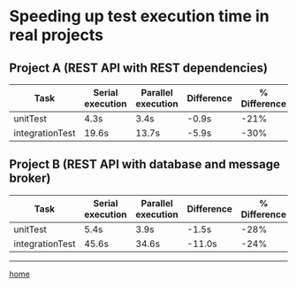 # Speeding up test execution time in real projects

## Project A (REST API with REST dependencies)

| Task            | Serial execution | Parallel execution | Difference | % Difference |
|-----------------|------------------|--------------------|------------|--------------|
| unitTest        | 4.3s             | 3.4s               | -0.9s      | -21%         |
| integrationTest | 19.6s            | 13.7s              | -5.9s      | -30%         |

## Project B (REST API with database and message broker)

| Task            | Serial execution | Parallel execution | Difference | % Difference |
|-----------------|------------------|--------------------|------------|--------------|
| unitTest        | 5.4s             | 3.9s               | -1.5s      | -28%         |
| integrationTest | 45.6s            | 34.6s              | -11.0s     | -24%         |

---

[home](../README.md)
